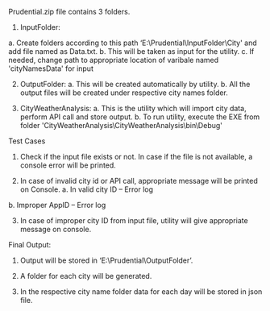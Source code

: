 Prudential.zip file contains 3 folders.
1.	InputFolder:

a.	Create folders according to this path ‘E:\Prudential\InputFolder\City' and add file named as Data.txt.
b.	This will be taken as input for the utility. 
c.	If needed, change path to appropriate location of varibale named 'cityNamesData' for input 

2.	OutputFolder:
a.	This will be created automatically by utility. 
b.	All the output files will be created under respective city names folder.

3.	CityWeatherAnalysis:
a.	This is the utility which will import city data, perform API call and store output.
b.	To run utility, execute the EXE from folder 'CityWeatherAnalysis\CityWeatherAnalysis\bin\Debug'

Test Cases
1.	Check if the input file exists or not. In case if the file is not available, a console error will be printed.
 

2.	In case of invalid city id or API call, appropriate message will be printed on Console.
a.	In valid city ID – Error log
 

b.	Improper AppID – Error log
 

3.	In case of improper city ID from input file, utility will give appropriate message on console.
 

Final Output:
1.	Output will be stored in ‘E:\Prudential\OutputFolder’.
2.	A folder for each city will be generated.
 

3.	In the respective city name folder data for each day will be stored in json file.
 
